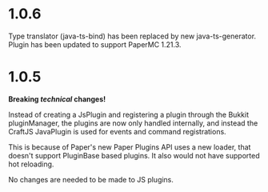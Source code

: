 # 1.0.6

Type translator (java-ts-bind) has been replaced by new java-ts-generator. Plugin has been updated to support PaperMC 1.21.3.

# 1.0.5

**Breaking *technical* changes!**

Instead of creating a JsPlugin and registering a plugin through the Bukkit pluginManager, the plugins are now only handled internally, and instead the CraftJS JavaPlugin is used for events and command registrations.

This is because of Paper's new Paper Plugins API uses a new loader, that doesn't support PluginBase based plugins. It also would not have supported hot reloading.

No changes are needed to be made to JS plugins.
